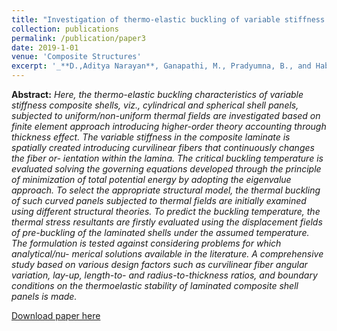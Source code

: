 ```yaml
---
title: "Investigation of thermo-elastic buckling of variable stiffness laminated composite shells using finite element approach based on higher-order theory"
collection: publications
permalink: /publication/paper3
date: 2019-1-01
venue: 'Composite Structures'
excerpt: '_**D.,Aditya Narayan**, Ganapathi, M., Pradyumna, B., and Haboussi, M., 2019, “Investigation of Thermo-Elastic Buckling of Variable Stiffness Laminated Composite Shells Using Finite Element Approach Based on Higher-Order Theory,” Compos. Struct., 211(December 2018), pp. 24–40._'
---
```


**Abstract:** _Here, the thermo-elastic buckling characteristics of variable stiffness composite shells, viz., cylindrical and spherical shell panels, subjected to uniform/non-uniform thermal fields are investigated based on finite element approach introducing higher-order theory accounting through thickness effect. The variable stiffness in the composite laminate is spatially created introducing curvilinear fibers that continuously changes the fiber or- ientation within the lamina. The critical buckling temperature is evaluated solving the governing equations developed through the principle of minimization of total potential energy by adopting the eigenvalue approach. To select the appropriate structural model, the thermal buckling of such curved panels subjected to thermal fields are initially examined using different structural theories. To predict the buckling temperature, the thermal stress resultants are firstly evaluated using the displacement fields of pre-buckling of the laminated shells under the assumed temperature. The formulation is tested against considering problems for which analytical/nu- merical solutions available in the literature. A comprehensive study based on various design factors such as curvilinear fiber angular variation, lay-up, length-to- and radius-to-thickness ratios, and boundary conditions on the thermoelastic stability of laminated composite shell panels is made._

[Download paper here](https://AND2797.github.io/files/1-s2.0-S026382231833650X-main.pdf)
